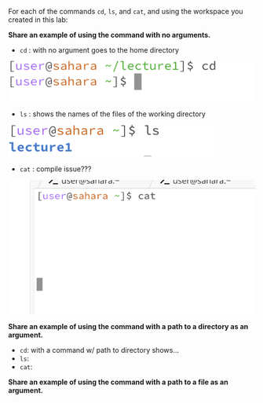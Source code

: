 For each of the commands `cd`, `ls`, and `cat`, and using the workspace you created in this lab:

**Share an example of using the command with no arguments.**
* `cd` : with no argument goes to the home directory

![Image](NoArgumentCD.png)

* `ls` : shows the names of the files of the working directory

![Image](NoArgumentLS.png)

* `cat` : compile issue???

![Image](noArgumentCAT.png)


**Share an example of using the command with a path to a directory as an argument.**
* `cd`: with a command w/ path to directory shows...
* `ls`:
* `cat`: 

**Share an example of using the command with a path to a file as an argument.**
